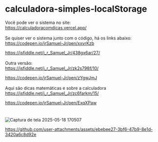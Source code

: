 # calculadora-simples-localStorage

Você pode ver o sistema no site:<br>
https://calculadoracomdicas.vercel.app/
<br><br>
Se quiser ver o sistema junto com o código, há os links abaixo:<br>
https://codepen.io/jrSamuel-Jr/pen/xxvrKzb

https://jsfiddle.net/j_r_Samuel_Jr/438gx6ar/27/
<br><br>
Outra versão:<br>
https://jsfiddle.net/j_r_Samuel_Jr/zk2s798f/10/

https://codepen.io/jrSamuel-Jr/pen/zYgwJmJ
<br><br>
Aqui são dicas matemáticas e sobre a calculadora<br>
https://jsfiddle.net/j_r_Samuel_Jr/zc6farkm/15/

https://codepen.io/jrSamuel-Jr/pen/ExqXPaw

#
#

![Captura de tela 2025-05-18 170507](https://github.com/user-attachments/assets/9ca27d4a-2cad-41c0-bd04-0eda1531e19c)

https://github.com/user-attachments/assets/ebebee27-3bf6-47b9-8e1d-3420a6c8d92e

#
